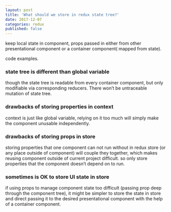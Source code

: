 ```yaml
---
layout: post
title: 'What should we store in redux state tree?'
date: 2017-12-07
categories: redux
published: false
---
```


keep local state in component, props passed in either from other presentational component or a container component( mapped from state).

code examples.

### state tree is different than global variable
though the state tree is readable from every container component, but only modifiable via corresponding reducers. There won’t be untraceable mutation of state tree.

### drawbacks of storing properties in  context
context is just like global variable, relying on it too much will simply make the component unusable independently.

### drawbacks of storing props in store
storing properties that one component can not run without in redux store (or any place outside of component) will couple they together, which makes reusing component outside of current project difficult.
so only store properties that the component doesn’t depend on to run.

### sometimes is OK to store UI state in store
if using props to manage component state too difficult (passing prop deep through the component tree), it might be simpler to store the state in store and direct passing it to the desired presentational component with the help of a container component.

